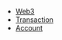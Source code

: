 <!-- - [nervosj API](zh-CN/latest/web3jAPI.md) -->
* [Web3](Web3.md)
* [Transaction](Transaction.md)
* [Account](Account.md)
